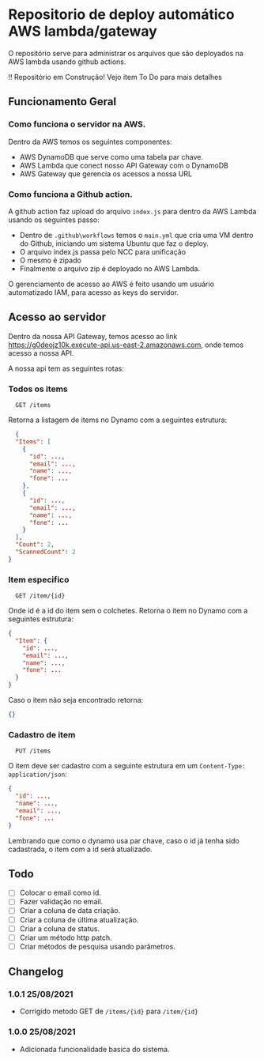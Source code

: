 # Repositorio de deploy automático AWS lambda/gateway
O repositório serve para administrar os arquivos que são deployados na AWS lambda usando github actions.
 
:bangbang: Repositório em Construção! Vejo item To Do para mais detalhes
 
## Funcionamento Geral 
 
### Como funciona o servidor na AWS.
Dentro da AWS temos os seguintes componentes:
- AWS DynamoDB que serve como uma tabela par chave.
- AWS Lambda que conect nosso API Gateway com o DynamoDB
- AWS Gateway que gerencia os acessos a nossa URL
 
### Como funciona a Github action.
A github action faz upload do arquivo `index.js` para dentro da AWS Lambda usando os seguintes passo:
- Dentro de `.github\workflows` temos o `main.yml` que cria uma VM dentro do Github, iniciando um sistema Ubuntu que faz o deploy.
- O arquivo index.js passa pelo NCC para unificação
- O mesmo é zipado
- Finalmente o arquivo zip é deployado no AWS Lambda.
 
O gerenciamento de acesso ao AWS é feito usando um usuário automatizado IAM, para acesso as keys do servidor.
 
## Acesso ao servidor
Dentro da nossa API Gateway, temos acesso ao link https://g0deojz10k.execute-api.us-east-2.amazonaws.com, onde temos acesso a nossa API.
 
A nossa api tem as seguintes rotas:
 
### Todos os items
 
```http
  GET /items
```
Retorna a listagem de items no Dynamo com a seguintes estrutura:
```json
  {
  "Items": [
    {
      "id": ...,
      "email": ...,
      "name": ...,
      "fone": ...
    },
    {
      "id": ...,
      "email": ...,
      "name": ...,
      "fone": ...
    }
  ],
  "Count": 2,
  "ScannedCount": 2
}
```
 
### Item especifico
 
```http
  GET /item/{id}
```
Onde id é a id do item sem o colchetes.
Retorna o item no Dynamo com a seguintes estrutura:
```json
{
  "Item": {
    "id": ...,
    "email": ...,
    "name": ...,
    "fone": ...
  }
}
```
 
Caso o item não seja encontrado retorna:
```json
{}
```
 
### Cadastro de item
 
```http
  PUT /items
```
 
O item deve ser cadastro com a seguinte estrutura em um `Content-Type: application/json`:
 
```json
{
  "id": ...,
  "name": ...,
  "email": ...,
  "fone": ...
}
```
 
Lembrando que como o dynamo usa par chave, caso o id já tenha sido cadastrada, o item com a id será atualizado.
 
## Todo
 
- [ ]  Colocar o email como id.
- [ ]  Fazer validação no email.
- [ ]  Criar a coluna de data criação.
- [ ]  Criar a coluna de última atualização.
- [ ]  Criar a coluna de status.
- [ ]  Criar um método http patch.
- [ ]  Criar métodos de pesquisa usando parâmetros.

## Changelog
### 1.0.1 25/08/2021
- Corrigido metodo GET de `/items/{id}` para `/item/{id}`
### 1.0.0 25/08/2021
- Adicionada funcionalidade basica do sistema.
